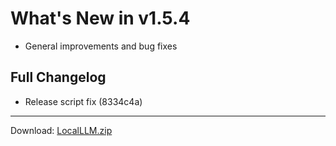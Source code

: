 # What's New in v1.5.4

- General improvements and bug fixes

## Full Changelog
- Release script fix (8334c4a)

---
Download: [LocalLLM.zip](https://github.com/zats/local-llm/releases/download/v1.5.4/LocalLLM.zip)
